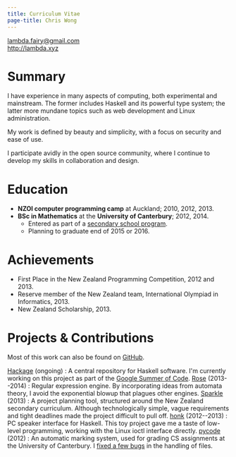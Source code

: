 ```yaml
---
title: Curriculum Vitae
page-title: Chris Wong
---
```



<lambda.fairy@gmail.com>  
<http://lambda.xyz>


Summary
=======

I have experience in many aspects of computing, both experimental and mainstream. The former includes Haskell and its powerful type system; the latter more mundane topics such as web development and Linux administration.

My work is defined by beauty and simplicity, with a focus on security and ease of use.

I participate avidly in the open source community, where I continue to develop my skills in collaboration and design.


Education
=========

* **NZOI computer programming camp** at Auckland; 2010, 2012, 2013.
* **BSc in Mathematics** at the **University of Canterbury**; 2012, 2014.
    + Entered as part of a [secondary school program][STAR].
    + Planning to graduate end of 2015 or 2016.

[STAR]: http://www.canterbury.ac.nz/aqua/star/


Achievements
============

* First Place in the New Zealand Programming Competition, 2012 and 2013.
* Reserve member of the New Zealand team, International Olympiad in Informatics, 2013.
* New Zealand Scholarship, 2013.


Projects & Contributions
========================

Most of this work can also be found on [GitHub][].

[GitHub]: https://github.com/lfairy

[Hackage](https://github.com/haskell/hackage-server/wiki/GSoC-2014) (ongoing)
  : A central repository for Haskell software. I'm currently working on this project as part of the [Google Summer of Code](http://code.google.com/soc).
[Rose](https://github.com/lfairy/rose) (2013--2014)
  : Regular expression engine. By incorporating ideas from automata theory, I avoid the exponential blowup that plagues other engines.
[Sparkle](/sparkle) (2013)
  : A project planning tool, structured around the New Zealand secondary curriculum. Although technologically simple, vague requirements and tight deadlines made the project difficult to pull off.
[honk](/honk) (2012--2013)
  : PC speaker interface for Haskell. This toy project gave me a taste of low-level programming, working with the Linux ioctl interface directly.
[pycode](https://github.com/trampgeek/pycode) (2012)
  : An automatic marking system, used for grading CS assignments at the University of Canterbury. I [fixed a few bugs](https://github.com/trampgeek/pycode/pull/3) in the handling of files.
